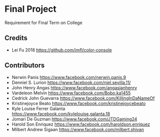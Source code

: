 # Final Project

Requirement for Final Term on College

## Credits

- Lei Fu 2018 <https://github.com/imfl/color-console>

## Contributors 

- Nerwin Panis <https://www.facebook.com/nerwin.panis.9>
- Denniel S. Lurion <https://www.facebook.com/niel.sevilla.11/>
- John Henry Angas <https://www.facebook.com/angasjanhenry>
- Vardeleon Melvin <https://www.facebook.com/Bobo.ka1455>
- Cedrick John Guevarra <https://www.facebook.com/KillingInDaNameOf>
- Kristinejoyce Beato <https://www.facebook.com/kristinejoycebeato>
- Kyle Louise Ferrer Galanta <https://www.facebook.com/kylelouise.galanta.18>
- Jomari De Guzman <https://www.facebook.com/JTDGaming24>
- Harold Son Enriquez <https://www.facebook.com/haroldson.enriquez>
- Milbert Andrew Sigaan <https://www.facebook.com/milbert.shivan>




